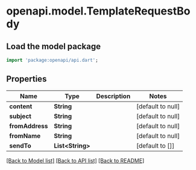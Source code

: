 # openapi.model.TemplateRequestBody

## Load the model package
```dart
import 'package:openapi/api.dart';
```

## Properties
Name | Type | Description | Notes
------------ | ------------- | ------------- | -------------
**content** | **String** |  | [default to null]
**subject** | **String** |  | [default to null]
**fromAddress** | **String** |  | [default to null]
**fromName** | **String** |  | [default to null]
**sendTo** | **List&lt;String&gt;** |  | [default to []]

[[Back to Model list]](../README.md#documentation-for-models) [[Back to API list]](../README.md#documentation-for-api-endpoints) [[Back to README]](../README.md)


